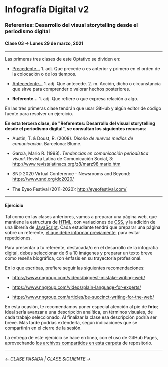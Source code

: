 # Infografía Digital v2

### Referentes: Desarrollo del visual storytelling desde el periodismo digital

#### Clase 03 → Lunes 29 de marzo, 2021 

- - - - - - - - 
 
Las primeras tres clases de este Optativo se dividen en:

- [Precedente…](https://github.com/profesorfaco/dno075-2021/blob/gh-pages/clase-01/README.md) 1. adj. Que precede o es anterior y primero en el orden de la colocación o de los tiempos.

- [Antecedente…](https://github.com/profesorfaco/dno075-2021/tree/main/clase-02/README.md) 1. adj. Que antecede. 2. m. Acción, dicho o circunstancia que sirve para comprender o valorar hechos posteriores.

- **Referente…** 1. adj. Que refiere o que expresa relación a algo.

En las tres primeras clase tendrán que usar GitHub y algún editor de código fuente para resolver un ejercicio. 

**En esta tercera clase, de "Referentes: Desarrollo del visual storytelling desde el periodismo digital", se consultan los siguientes recursos**: 
 
- Austin, T. & Doust, R. (2008). *Diseño de nuevos medios de comunicación*. Barcelona: Blume.

- García, Mario R. (1998). *Tendencias en comunicación periodística visual*. Revista Latina de Comunicación Social, 3: http://www.revistalatinacs.org/z8/marz98.mario.htm

- SND 2020 Virtual Conference – Newsrooms and Beyond: https://www.snd.org/dc2020/

- The Eyeo Festival (2011-2020): http://eyeofestival.com/

- - - - - - - 

#### Ejercicio

Tal como en las clases anteriores, vamos a preparar una página web, que mantiene la estructura de [HTML](https://github.com/profesorfaco/dno075-2021/wiki/HTML), con variaciones de [CSS](https://github.com/profesorfaco/dno075-2021/wiki/CSS), y la adición de una librería de [JavaScript](https://github.com/profesorfaco/dno075-2021/wiki/JavaScript). Cada estudiante tendrá que preparar una página sobre un referente, [el que debe informar previamente](https://docs.google.com/spreadsheets/d/19ML53DbFRYwhlO7iK0WV0oXUAt_Np4wDj4BaRuVSp-8/edit?usp=sharing), para evitar repeticiones. 

Para presentar a tu referente, destacada/o en el desarrollo de la infografía digital, debes seleccionar de 6 a 10 imágenes y preparar un texto breve como reseña biográfica, con énfasis en su trayectoria profesional.

En lo que escribas, prefiere seguir las siguientes recomendaciones: 

- https://www.nngroup.com/videos/biggest-mistake-writing-web/

- https://www.nngroup.com/videos/plain-language-for-experts/

- https://www.nngroup.com/articles/be-succinct-writing-for-the-web/

En esta ocasión, te recomendamos poner especial atención al pie de **foto**; ideal sería avanzar a una descripción analítica, en términos visuales, de cada trabajo seleccionado. Al finalizar la clase esa descripción podría ser breve. Más tarde podrías extenderla, según indicaciones que se compartirán en el cierre de la sesión.

La entrega de este ejercicio se hace en línea, con el uso de GitHub Pages, aprovechando [los archivos compartidos en esta carpeta](https://profesorfaco.github.io/dno075-2021/clase-03/) de repositorio.

- - - - - - - 

###### [← CLASE PASADA](https://github.com/profesorfaco/dno075-2021/tree/main/clase-02) | [CLASE SIGUIENTE →](https://github.com/profesorfaco/dno075-2021/tree/main/clase-04) 
